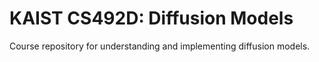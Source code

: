 # KAIST CS492D: Diffusion Models

Course repository for understanding and implementing diffusion models.